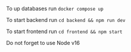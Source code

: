 To up databases run `docker compose up`

To start backend run `cd backend && npm run dev`

To start frontend run `cd frontend && npm start`

Do not forget to use Node v16
